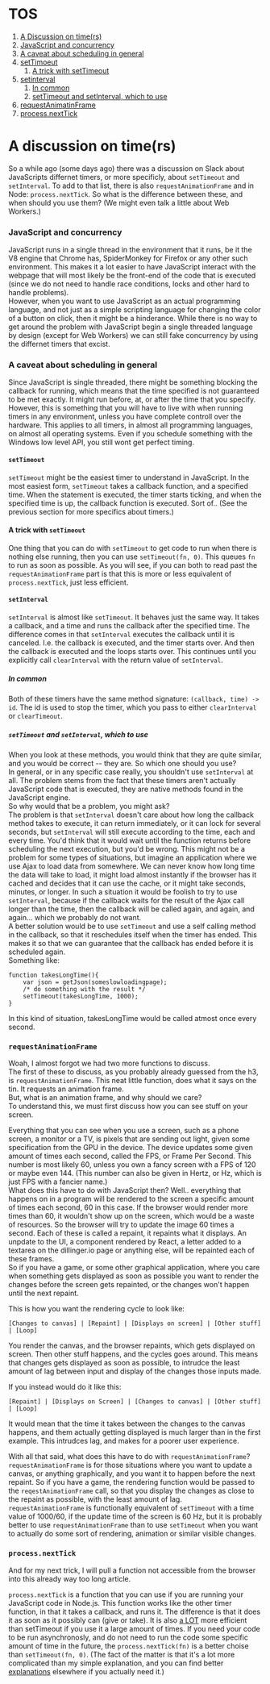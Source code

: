 # TOS
1. [A Discussion on time(rs)](#a-discussion-on-timers)
2. [JavaScript and concurrency](#javascript-and-concurrency)
3. [A caveat about scheduling in general](#a-caveat-about-scheduling-in-general)
4. [setTimoeut](#settimeout)
    1. [A trick with setTimeout](#a-trick-with-settimeout)
5. [setinterval](#setinterval)
    1. [In common](#in-common)
    2. [setTimeout and setInterval, which to use](#settimeout-and-setinterval-which-to-use)
6. [requestAnimatinFrame](#requestanimationframe)
7. [process.nextTick](#processnexttick)


# A discussion on time(rs)

So a while ago (some days ago) there was a discussion on Slack about JavaScripts differnet timers, or more specificly, about `setTimeout` and `setInterval`. To add to that list, there is also `requestAnimationFrame` and in Node: `process.nextTick`. So what is the difference between these, and when should you use them? (We might even talk a little about Web Workers.)

### JavaScript and concurrency
JavaScript runs in a single thread in the environment that it runs, be it the V8 engine that Chrome has, SpiderMonkey for Firefox or any other such environment. This makes it a lot easier to have JavaScript interact with the webpage that will most likely be the front-end of the code that is executed (since we do not need to handle race conditions, locks and other hard to handle problems).  
However, when you want to use JavaScript as an actual programming language, and not just as a simple scripting language for changing the color of a button on click, then it might be a hinderance. While there is no way to get around the problem with JavaScript begin a single threaded language by design (except for Web Workers) we can still fake concurrency by using the differnet timers that excist.

### A caveat about scheduling in general
Since JavaScript is single threaded, there might be something blocking the callback for running, which means that the time specified is not guaranteed to be met exactly. It might run before, at, or after the time that you specify. However, this is something that you will have to live with when running timers in any environment, unless you have complete controll over the hardware. This applies to all timers, in almost all programming languages, on almost all operating systems. Even if you schedule something with the Windows low level API, you still wont get perfect timing.

#### `setTimeout`
`setTimeout` might be the easiest timer to understand in JavaScript. In the most easiest form, `setTimeout` takes a callback function, and a specified time. When the statement is executed, the timer starts ticking, and when the specified time is up, the callback function is executed. Sort of..  (See the previous section for more specifics about timers.)

#### A trick with `setTimeout`
One thing that you can do with `setTimeout` to get code to run when there is nothing else running, then you can use `setTimeout(fn, 0)`. This queues `fn` to run as soon as possible. As you will see, if you can both to read past the `requestAnimationFrame` part is that this is more or less equivalent of `process.nextTick`, just less efficient.

#### `setInterval`
`setInterval` is almost like `setTimeout`. It behaves just the same way. It takes a callback, and a time and runs the callback after the specified time. The difference comes in that `setInterval` executes the callback until it is canceled. I.e. the callback is executed, and the timer starts over. And then the callback is executed and the loops starts over. This continues until you explicitly call `clearInterval` with the return value of `setInterval`.

##### In common
Both of these timers have the same method signature: `(callback, time) -> id`. The id is used to stop the timer, which you pass to either `clearInterval` or `clearTimeout`.

##### `setTimeout` and `setInterval`, which to use
When you look at these methods, you would think that they are quite similar, and you would be correct -- they are. So which one should you use?  
In general, or in any specific case really, you shouldn't use `setInterval` at all. The problem stems from the fact that these timers aren't actually JavaScript code that is executed, they are native methods found in the JavaScript engine.   
So why would that be a problem, you might ask?  
The problem is that `setInterval` doesn't care about how long the callback method takes to execute, it can return immediately, or it can lock for several seconds, but `setInterval` will still execute according to the time, each and every time. You'd think that it would wait until the function returns before scheduling the next execution, but you'd be wrong. This might not be a problem for some types of situations, but imagine an application where we use Ajax to load data from somewhere. We can never know how long time the data will take to load, it might load almost instantly if the browser has it cached and decides that it can use the cache, or it might take seconds, minutes, or longer. In such a situation it would be foolish to try to use `setInterval`, because if the callback waits for the result of the Ajax call longer than the time, then the callback will be called again, and again, and again... which we probably do not want.  
A better solution would be to use `setTimeout` and use a self calling method in the callback, so that it reschedules itself when the timer has ended. This makes it so that we can guarantee that the callback has ended before it is scheduled again.  
Something like: 

    function takesLongTime(){
        var json = getJson(someslowloadingpage);
        /* do something with the result */
        setTimeout(takesLongTime, 1000);
    }
    
In this kind of situation, takesLongTime would be called atmost once every second.

### `requestAnimationFrame`
Woah, I almost forgot we had two more functions to discuss.  
The first of these to discuss, as you probably already guessed from the h3, is `requestAnimationFrame`. This neat little function, does what it says on the tin. It requests an animation frame.  
But, what is an animation frame, and why should we care?  
To understand this, we must first discuss how you can see stuff on your screen. 

Everything that you can see when you use a screen, such as a phone screen, a monitor or a TV, is pixels that are sending out light, given some specification from the GPU in the device. The device updates some given amount of times each second, called the FPS, or Frame Per Second. This number is most likely 60, unless you own a fancy screen with a FPS of 120 or maybe even 144. (This number can also be given in Hertz, or Hz, which is just FPS with a fancier name.)  
What does this have to do with JavaScript then? Well.. everything that happens on in a program will be rendered to the screen a specific amount of times each second, 60 in this case. If the browser would render more times than 60, it wouldn't show up on the screen, which would be a waste of resources. So the browser will try to update the image 60 times a second. Each of these is called a repaint, it repaints what it displays. An unpdate to the UI, a component rendered by React, a letter added to a textarea on the dillinger.io page or anything else, will be repainted each of these frames.  
So if you have a game, or some other graphical application, where you care when something gets displayed as soon as possible you want to render the changes before the screen gets repainted, or the changes won't happen until the next repaint.

This is how you want the rendering cycle to look like: 

    [Changes to canvas] | [Repaint] | [Displays on screen] | [Other stuff] | [Loop]
    
You render the canvas, and the browser repaints, which gets displayed on screen. Then other stuff happens, and the cycles goes around. This means that changes gets displayed as soon as possible, to intrudce the least amount of lag between input and display of the changes those inputs made.

If you instead would do it like this:

    [Repaint] | [Displays on Screen] | [Changes to canvas] | [Other stuff] | [Loop]
    
It would mean that the time it takes between the changes to the canvas happens, and them actually getting displayed is much larger than in the first example. This intrudces lag, and makes for a poorer user experience.


With all that said, what does this have to do with `requestAnimationFrame`?  
`requestAnimationFrame` is for those situations where you want to update a canvas, or anything graphically, and you want it to happen before the next repaint. So if you have a game, the rendering function would be passed to the `reqestAnimationFrame` call, so that you display the changes as close to the repaint as possible, with the least amount of lag.  
`requestAnimationFrame` is functionally equivalent of `setTimeout` with a time value of 1000/60, if the update time of the screen is 60 Hz, but it is probably better to use `requestAnimationFrame` than to use `setTimeout` when you want to actually do some sort of rendering, animation or similar visible changes.

### `process.nextTick`
And for my next trick, I will pull a function not accessible from the browser into this already way too long article.

`process.nextTick` is a function that you can use if you are running your JavaScript code in Node.js. This function works like the other timer function, in that it takes a callback, and runs it. The difference is that it does it as soon as it possibly can (give or take). It is also [a LOT](https://gist.github.com/mmalecki/1257394) more efficient than setTimeout if you use it a large amount of times. If you need your code to be run asynchronosly, and do not need to run the code some specific amount of time in the future, the `process.nextTick(fn)` is a better choise than `setTimeout(fn, 0)`. 
(The fact of the matter is that it's a lot more complicated than my simple explanation, and you can find better [explanations](http://howtonode.org/understanding-process-next-tick) elsewhere if you actually need it.)
